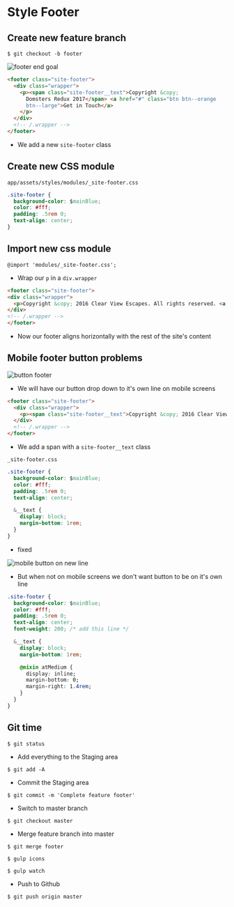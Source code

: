 # Style Footer
## Create new feature branch

`$ git checkout -b footer`

![footer end goal](https://i.imgur.com/bL4jBVM.png)

```html
<footer class="site-footer">
  <div class="wrapper">
    <p><span class="site-footer__text">Copyright &copy;
      Domsters Redux 2017</span> <a href="#" class="btn btn--orange
      btn--large">Get in Touch</a>
    </p>    
  </div>
  <!-- /.wrapper --> 
</footer>
```

* We add a new `site-footer` class

## Create new CSS module
`app/assets/styles/modules/_site-footer.css`

```css
.site-footer {
  background-color: $mainBlue;
  color: #fff;
  padding: .5rem 0;
  text-align: center;
}
```

## Import new css module
`@import 'modules/_site-footer.css';`

* Wrap our `p` in a `div.wrapper`

```html
<footer class="site-footer">
<div class="wrapper">
  <p>Copyright &copy; 2016 Clear View Escapes. All rights reserved. <a href="#" class="btn btn--orange">Get in Touch</a></p>
</div>
<!-- /.wrapper -->
</footer>
```

* Now our footer aligns horizontally with the rest of the site's content

## Mobile footer button problems
![button footer](https://i.imgur.com/qvZbdkx.png)

* We will have our button drop down to it's own line on mobile screens

```html
<footer class="site-footer">
  <div class="wrapper">
    <p><span class="site-footer__text">Copyright &copy; 2016 Clear View Escapes. All rights reserved.</span> <a href="#" class="btn btn--orange">Get in Touch</a></p>
  </div>
  <!-- /.wrapper -->
</footer>
```

* We add a span with a `site-footer__text` class

`_site-footer.css`

```css
.site-footer {
  background-color: $mainBlue;
  color: #fff;
  padding: .5rem 0;
  text-align: center;

  &__text {
    display: block;
    margin-bottom: 1rem;
  }
}
```

* fixed

![mobile button on new line](https://i.imgur.com/zRQmyGC.png)

* But when not on mobile screens we don't want button to be on it's own line

```css
.site-footer {
  background-color: $mainBlue;
  color: #fff;
  padding: .5rem 0;
  text-align: center;
  font-weight: 200; /* add this line */

  &__text {
    display: block;
    margin-bottom: 1rem;

    @mixin atMedium {
      display: inline;
      margin-bottom: 0;
      margin-right: 1.4rem;
    }
  }
}
```

## Git time
`$ git status`

* Add everything to the Staging area

`$ git add -A`

* Commit the Staging area

`$ git commit -m 'Complete feature footer'`

* Switch to master branch

`$ git checkout master`

* Merge feature branch into master

`$ git merge footer`

`$ gulp icons`

`$ gulp watch`

* Push to Github

`$ git push origin master`
